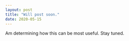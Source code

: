 ```yaml
---
layout: post
title: "Will post soon."
date: 2020-05-15
---
```

Am determining how this can be most useful. Stay tuned.
